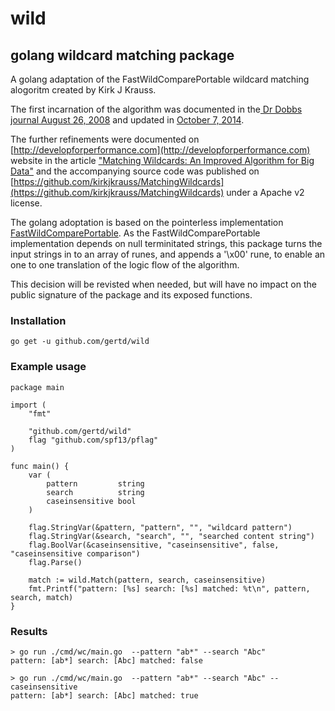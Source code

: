 # wild

## golang wildcard matching package

A golang adaptation of the FastWildComparePortable wildcard matching alogoritm created by Kirk J Krauss.

The first incarnation of the algorithm was documented in the[ Dr Dobbs journal August 26, 2008](https://www.drdobbs.com/architecture-and-design/matching-wildcards-an-algorithm/210200888) and updated in [October 7, 2014](https://www.drdobbs.com/architecture-and-design/matching-wildcards-an-empirical-way-to-t/240169123).

The further refinements were documented on [http://developforperformance.com](http://developforperformance.com) website in the article ["Matching Wildcards: An Improved Algorithm for Big Data"](http://developforperformance.com/MatchingWildcards_AnImprovedAlgorithmForBigData.html) and the accompanying source code was published on [https://github.com/kirkjkrauss/MatchingWildcards](https://github.com/kirkjkrauss/MatchingWildcards) under a Apache v2 license.

The golang adoptation is based on the pointerless implementation [FastWildComparePortable](https://github.com/kirkjkrauss/MatchingWildcards/blob/master/Listing2.cpp). As the FastWildComparePortable implementation depends on null terminitated strings, this package turns the input strings in to an array of runes, and appends a '\x00' rune, to enable an one to one translation of the logic flow of the algorithm. 

This decision will be revisted when needed, but will have no impact on the public signature of the package and its exposed functions.



### Installation

    go get -u github.com/gertd/wild

### Example usage

	package main
	
	import (
		"fmt"
	
		"github.com/gertd/wild"
		flag "github.com/spf13/pflag"
	)
	
	func main() {
		var (
			pattern         string
			search          string
			caseinsensitive bool
		)
	
		flag.StringVar(&pattern, "pattern", "", "wildcard pattern")
		flag.StringVar(&search, "search", "", "searched content string")
		flag.BoolVar(&caseinsensitive, "caseinsensitive", false, "caseinsensitive comparison")
		flag.Parse()
	
		match := wild.Match(pattern, search, caseinsensitive)
		fmt.Printf("pattern: [%s] search: [%s] matched: %t\n", pattern, search, match)
	}

### Results

	> go run ./cmd/wc/main.go  --pattern "ab*" --search "Abc"
	pattern: [ab*] search: [Abc] matched: false
	
	> go run ./cmd/wc/main.go  --pattern "ab*" --search "Abc" --caseinsensitive
	pattern: [ab*] search: [Abc] matched: true